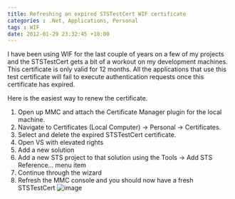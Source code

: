 ```yaml
---
title: Refreshing an expired STSTestCert WIF certificate
categories : .Net, Applications, Personal
tags : WIF
date: 2012-01-29 23:32:45 +10:00
---
```


I have been using WIF for the last couple of years on a few of my projects and the STSTestCert gets a bit of a workout on my development machines. This certificate is only valid for 12 months. All the applications that use this test certificate will fail to execute authentication requests once this certificate has expired. 

Here is the easiest way to renew the certificate.

1. Open up MMC and attach the Certificate Manager plugin for the local machine.
1. Navigate to Certificates (Local Computer) -&gt; Personal -&gt; Certificates.
1. Select and delete the expired STSTestCert certificate.
1. Open VS with elevated rights
1. Add a new solution
1. Add a new STS project to that solution using the Tools -&gt; Add STS Reference… menu item
1. Continue through the wizard
1. Refresh the MMC console and you should now have a fresh STSTestCert
![image][0]

[0]: //files/image_134.png
